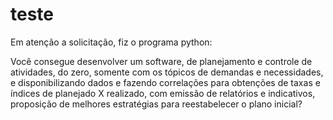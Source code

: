 # teste

Em atenção a solicitação, fiz o programa python:

Você consegue desenvolver um software, de planejamento e controle de atividades, do zero, somente com os tópicos de demandas e necessidades, e disponibilizando dados e fazendo correlações para obtenções de taxas e índices de planejado X realizado, com emissão de relatórios e indicativos, proposição de melhores estratégias para reestabelecer o plano inicial?
